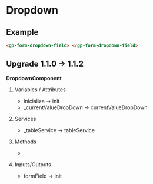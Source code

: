 # Dropdown

## Example

```html
<gp-form-dropdown-field> </gp-form-dropdown-field>
```

## Upgrade 1.1.0 -> 1.1.2

<b>DropdownComponent</b>

<ol>
    <li>
        <p>Variables / Attributes</p>
        <ul>
            <li>inicializa -> init</li>
            <li>_currentValueDropDown -> currentValueDropDown</li>
        </ul>
    </li>
    <li>
        <p>Services</p>
        <ul>
            <li>_tableService -> tableService</li>
        </ul>
    </li>
    <li>
        <p>Methods</p>
        <ul>
            <li></li>
        </ul>
    </li>
    <li>
        <p>Inputs/Outputs</p>
        <ul>
            <li>formField -> init</li>
        </ul>
    </li>
</ol>
